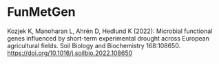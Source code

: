 # FunMetGen

Kozjek K, Manoharan L, Ahrén D, Hedlund K (2022): Microbial functional genes influenced by short-term experimental drought across European agricultural fields. Soil Biology and Biochemistry 168:108650. https://doi.org/10.1016/j.soilbio.2022.108650 
